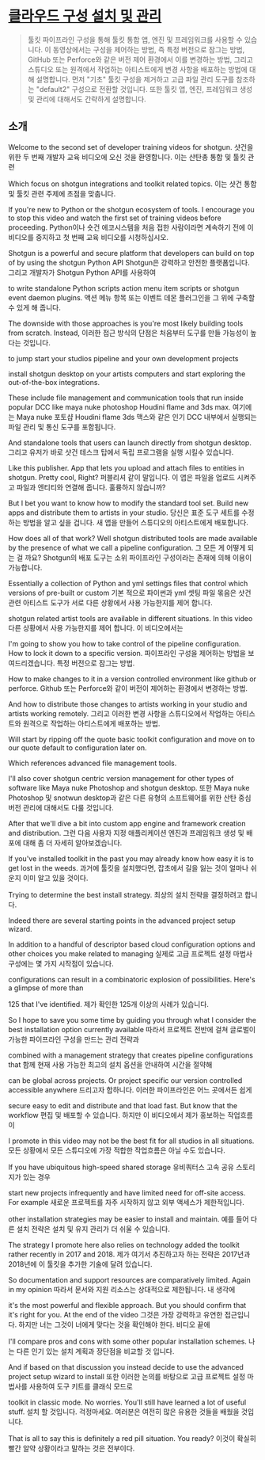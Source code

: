 # [클라우드 구성 설치 및 관리](https://www.youtube.com/watch?time_continue=1119&v=5nRZ5GgcOnk)

> 툴킷 파이프라인 구성을 통해 툴킷 통합 앱, 엔진 및 프레임워크를 사용할 수 있습니다.
> 이 동영상에서는 구성을 제어하는 방법, 즉 특정 버전으로 잠그는 방법, GitHub 또는 Perforce와 같은 버전 제어 환경에서 이를 변경하는 방법,
> 그리고 스튜디오 또는 원격에서 작업하는 아티스트에게 변경 사항을 배포하는 방법에 대해 설명합니다.
> 먼저 "기초" 툴킷 구성을 제거하고 고급 파일 관리 도구를 참조하는 "default2" 구성으로 전환할 것입니다.
> 또한 툴킷 앱, 엔진, 프레임워크 생성 및 관리에 대해서도 간략하게 설명합니다.

## 소개

Welcome to the second set of developer training videos for shotgun.
샷건을 위한 두 번째 개발자 교육 비디오에 오신 것을 환영합니다. 이는 산탄총 통합 및 툴킷 관련

Which focus on shotgun integrations and toolkit related topics.
이는 샷건 통합 및 툴킷 관련 주제에 초점을 맞춥니다.

If you're new to Python or the shotgun ecosystem of tools. I encourage you to stop this video and watch the first set of training videos before proceeding.
Python이나 숏건 에코시스템을 처음 접한 사람이라면 계속하기 전에 이 비디오를 중지하고 첫 번째 교육 비디오를 시청하십시오.

Shotgun is a powerful and secure platform that developers can build on top of by using the shotgun Python API
Shotgun은 강력하고 안전한 플랫폼입니다. 그리고 개발자가 Shotgun Python API를 사용하여  

to write standalone Python scripts action menu item scripts or shotgun event daemon plugins.
액션 메뉴 항목  또는 이벤트 데몬 플러그인을 그 위에 구축할 수 있게 해 줍니다.

The downside with those approaches is you're most likely building tools from scratch. Instead,
이러한 접근 방식의 단점은 처음부터 도구를 만들 가능성이 높다는 것입니다.

to jump start your studios pipeline and your own development projects

install shotgun desktop on your artists computers and start exploring the out-of-the-box integrations.

These include file management and communication tools that run inside popular DCC like maya nuke photoshop Houdini flame and 3ds max.
여기에는 Maya nuke 포토샵 Houdini flame 3ds 맥스와 같은 인기 DCC 내부에서 실행되는 파일 관리 및 통신 도구를 포함됩니다.

And standalone tools that users can launch directly from shotgun desktop.
그리고 유저가 바로 샷건 테스크 탑에서 독립 프로그램을 실행 시킬수 있습니다.

Like this publisher. App that lets you upload and attach files to entities in shotgun. Pretty cool, Right?
퍼블리셔 같이 말입니다. 이 앱은 파일을 업로드 시켜주고 파일과 엔티티와 연결해 줍니다. 훌륭하지 않습니까?

But I bet you want to know how to modify the standard tool set. Build new apps and distribute them to artists in your studio.
당신은 표준 도구 세트를 수정하는 방법을 알고 싶을 겁니다. 새 앱을 만들어 스튜디오의 아티스트에게 배포합니다.

How does all of that work? Well shotgun distributed tools are made available by the presence of what we call a pipeline configuration.
그 모든 게 어떻게 되는 걸 까요? Shotgun의 배포 도구는 소위 파이프라인 구성이라는 존재에 의해 이용이 가능합니다.

Essentially a collection of Python and yml settings files that control which versions of pre-built or custom
기본 적으로 파이썬과 yml 셋팅 파일 몪음은 샷건 관련 아티스트 도구가 서로 다른 상황에서 사용 가능한지를 제어 합니다.

shotgun related artist tools are available in different situations. In this video
다른 상황에서 사용 가능한지를 제어 합니다. 이 비디오에서는

I'm going to show you how to take control of the pipeline configuration. How to lock it down to a specific version.
파이프라인 구성을 제어하는 방법을 보여드리겠습니다. 특정 버전으로 잠그는 방법.

How to make changes to it in a version controlled environment like github or perforce.
Github 또는 Perforce와 같이 버전이 제어하는 환경에서 변경하는 방법.

And how to distribute those changes to artists working in your studio and artists working remotely.
그리고 이러한 변경 사항을 스튜디오에서 작업하는 아티스트와 원격으로 작업하는 아티스트에게 배포하는 방법.

Will start by ripping off the quote basic toolkit configuration and move on to our quote default to configuration later on.

Which references advanced file management tools.

I'll also cover shotgun centric version management for other types of software like Maya nuke Photoshop and shotgun desktop.
또한 Maya nuke Photoshop 및 snotwun desktop과 같은 다른 유형의 소프트웨어를 위한 산탄 중심 버전 관리에 대해서도 다룰 것입니다.

After that we'll dive a bit into custom app engine and framework creation and distribution.
그런 다음 사용자 지정 애플리케이션 엔진과 프레임워크 생성 및 배포에 대해 좀 더 자세히 알아보겠습니다.

If you've installed toolkit in the past you may already know how easy it is to get lost in the weeds.
과거에 툴킷을 설치했다면, 잡초에서 길을 잃는 것이 얼마나 쉬운지 이미 알고 있을 것이다.

Trying to determine the best install strategy.
최상의 설치 전략을 결정하려고 합니다.

Indeed there are several starting points in the advanced project setup wizard.

In addition to a handful of descriptor based cloud configuration options and other choices you make related to managing
실제로 고급 프로젝트 설정 마법사 구성에는 몇 가지 시작점이 있습니다.

configurations can result in a combinatoric explosion of possibilities. Here's a glimpse of more than

125 that I've identified.
제가 확인한 125개 이상의 사례가 있습니다.

So I hope to save you some time by guiding you through what I consider the best installation option currently available
따라서 프로젝트 전반에 걸쳐 글로벌이 가능한 파이프라인 구성을 만드는 관리 전략과

combined with a management strategy that creates pipeline configurations that
함께 현재 사용 가능한 최고의 설치 옵션을 안내하여 시간을 절약해

can be global across projects. Or project specific our version controlled accessible anywhere
드리고자 합하니다. 이러한 파이프라인은 어느 곳에서든 쉽게

secure easy to edit and distribute and that load fast. But know that the workflow
편집 및 배포할 수 있습니다. 하지만 이 비디오에서 제가 홍보하는 작업흐름이

I promote in this video may not be the best fit for all studios in all situations.
모든 상황에서 모든 스튜디오에 가장 적합한 작업흐름은 아닐 수도 있습니다.

If you have ubiquitous high-speed shared storage
유비쿼터스 고속 공유 스토리지가 있는 경우

start new projects infrequently and have limited need for off-site access. For example
새로운 프로젝트를 자주 시작하지 않고 외부 액세스가 제한적입니다.

other installation strategies may be easier to install and maintain.
예를 들어 다른 설치 전략은 설치 및 유지 관리가 더 쉬울 수 있습니다.

The strategy I promote here also relies on technology added the toolkit rather recently in 2017 and 2018.
제가 여기서 추진하고자 하는 전략은 2017년과 2018년에 이 툴킷을 추가한 기술에 달려 있습니다.

So documentation and support resources are comparatively limited. Again in my opinion
따라서 문서와 지원 리소스는 상대적으로 제한됩니다. 내 생각에

it's the most powerful and flexible approach. But you should confirm that it's right for you. At the end of the video
그것은 가장 강력하고 유연한 접근입니다. 하지만 너는 그것이 너에게 맞다는 것을 확인해야 한다. 비디오 끝에

I'll compare pros and cons with some other popular installation schemes.
나는 다른 인기 있는 설치 계획과 장단점을 비교할 것 입니다.

And if based on that discussion you instead decide to use the advanced project setup wizard to install
또한 이러한 논의를 바탕으로 고급 프로젝트 설정 마법사를 사용하여 도구 키트를 클래식 모드로

toolkit in classic mode. No worries. You'll still have learned a lot of useful stuff.
설치 할 것입니다. 걱정마세요. 여러분은 여전히 많은 유용한 것들을 배웠을 것입니다.

That is all to say this is definitely a red pill situation. You ready?
이것이 확실히 빨간 알약 상황이라고 말하는 것은 전부이다.